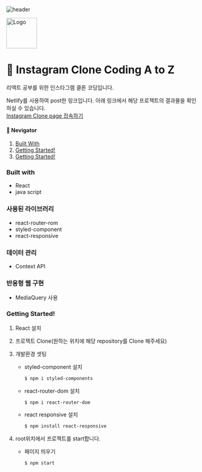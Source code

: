 ![header](https://capsule-render.vercel.app/api?type=waving&color=auto&height=300&section=header&text=React%20Toy%20Project&fontSize=70&animation=fadeIn&fontAlignY=38&desc=&descAlignY=51&descAlign=62)

<div>
  <img src="https://avatars.githubusercontent.com/u/90607105?s=200&v=4" alt="Logo" width="80" height="80">
  <h1>🚀 Instagram Clone Coding A to Z</h1>
</div>

리액트 공부를 위한 인스타그램 클론 코딩입니다. 

Netlify를 사용하여 post한 링크입니다.
아래 링크에서 해당 프로젝트의 결과물을 확인하실 수 있습니다. 
<br>
<a href="https://meanstagram.netlify.app/">Instagram Clone page 접속하기</a>


<h4>🧭 Nevigator</h4>
<ol>
  <li>
     <a href="#built-with">Built With</a>
  </li>
  <li>
    <a href="#사용된-라이브러리">Getting Started!</a>
  </li>
  <li>
    <a href="#getting-started!">Getting Started!</a>
  </li>
  
</ol>

### Built with
- React
- java script

### 사용된 라이브러리
- react-router-rom
- styled-component
- react-responsive

### 데이터 관리
- Context API

### 반응형 웹 구현
- MediaQuery 사용

### Getting Started!
1. React 설치
2. 프로젝트 Clone(원하는 위치에 해당 repository를 Clone 해주세요)
3. 개발환경 셋팅
   
   - styled-component 설치
     ```sh
     $ npm i styled-components
     ```
   - react-router-dom 설치
     ```sh
     $ npm i react-router-dom
     ```
   - react responsive 설치
     ```sh
     $ npm install react-responsive
     ```
5. root위치에서 프로젝트를 start합니다.
   - 페이지 띄우기
     ```sh
     $ npm start
     ```

